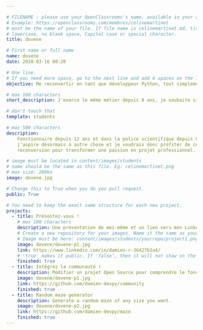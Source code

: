 ```yaml
---

# FILENAME : please use your OpenClassrooms's name, available in your url.
# Example: https://openclassrooms.com/membres/celinemartinet
# must be the name of your file. If file name is celinemartinet.md, title is celinemartinet.
# lowercase, no blank space, Capital case or special character.
title: dovene

# First name or full name
name: dovene
date: 2020-03-16 00:20

# One line.
# If you need more space, go to the next line and add 4 spaces on the left, as in 'description'.
objective: Me reconvertir en tant que développeur Python, tout simplement.

# max 100 characters
short_description: J'exerce le même métier depuis 8 ans, je souhaite simplement tourner la page.

# don't touch that
template: students

# max 500 characters
description:
    Fonctionnaire depuis 12 ans et dans la police scientifique depuis 8 ans,
    j'aspire désormais à autre chose et je voudrais donc profiter de cette
    reconversion pour transformer une passion en projet professionnel.

# image must be located in content/images/students
# name should be the same as this file. Eg: celinemartinet.png
# max size: 200ko
image: dovene.jpg

# Change this to True when you do you pull request.
public: True

# You need to keep the exact same structure for each new project.
projects:
  - title: Présentez-vous !
    # max 100 characters
    description: Une présentation de moi-même et un lien vers mon LinkedIn.
    # Create a new repository for your images. Name it the same as your nickname and profile picture.
    # Image must be here: content/images/students/yourrepo/project1.png
    image: dovene/dovene-p1.jpg
    link: https://www.linkedin.com/in/damien-r-36427b1a4/
    # 'true' makes it public. If 'false', then it will not show on the website.
    finished: true
  - title: Intégrez la communauté !
    description: Modifier un projet Open Source pour comprendre le fonctionnement de Git, de Github et PR.
    image: dovene/dovene-p1.jpg
    link: https://github.com/damien-devpy/community
    finished: true
  - title: Random maze generator
    description: Generate a random maze of any size you want.
    image: dovene/dovene-p2.jpg
    link: https://github.com/damien-devpy/maze
    finished: true
---
```

